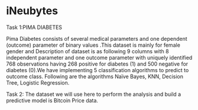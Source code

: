 # iNeubytes
Task 1:PIMA DIABETES 

Pima Diabetes consists of several medical parameters and one dependent (outcome) parameter of binary values .This dataset is mainly for female gender and Description of dataset is as following  9 columns with 8 independent parameter and one outcome parameter with uniquely identified 768 observations having 268 positive for diabetes (1) and 500 negative for diabetes (0).We have implementing 5 classification algorithms to predict to outcome class. Following are the algorithms Naïve Bayes, KNN, Decision Tree, Logistic Regression.

Task 2:
The dataset we will use here to perform the analysis and build a predictive model is Bitcoin Price data. 
